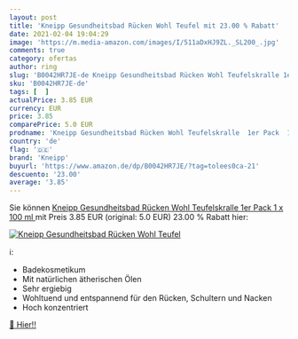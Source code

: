 ```yaml
---
layout: post
title: 'Kneipp Gesundheitsbad Rücken Wohl Teufel mit 23.00 % Rabatt'
date: 2021-02-04 19:04:29
image: 'https://m.media-amazon.com/images/I/511aDxHJ9ZL._SL200_.jpg'
comments: true
category: ofertas
author: ring
slug: 'B0042HR7JE-de Kneipp Gesundheitsbad Rücken Wohl Teufelskralle 1er Pack 1...'
sku: 'B0042HR7JE-de'
tags: [  ]
actualPrice: 3.85 EUR
currency: EUR
price: 3.85
comparePrice: 5.0 EUR
prodname: 'Kneipp Gesundheitsbad Rücken Wohl Teufelskralle  1er Pack  1 x 100 ml '
country: 'de'
flag: '🇩🇪'
brand: 'Kneipp'
buyurl: 'https://www.amazon.de/dp/B0042HR7JE/?tag=tolees0ca-21'
descuento: '23.00'
average: '3.85'
---
```


Sie können [Kneipp Gesundheitsbad Rücken Wohl Teufelskralle  1er Pack  1 x 100 ml ](https://www.amazon.de/dp/B0042HR7JE/?tag=tolees0ca-21) mit Preis 3.85 EUR (original: 5.0 EUR) 23.00 % Rabatt hier:

[![Kneipp Gesundheitsbad Rücken Wohl Teufel](https://m.media-amazon.com/images/I/511aDxHJ9ZL._SL200_.jpg)](https://www.amazon.de/dp/B0042HR7JE/?tag=tolees0ca-21)

ℹ️:

- Badekosmetikum
- Mit natürlichen ätherischen Ölen
- Sehr ergiebig
- Wohltuend und entspannend für den Rücken, Schultern und Nacken
- Hoch konzentriert

[🛒 Hier!!](https://www.amazon.de/dp/B0042HR7JE/?tag=tolees0ca-21)
